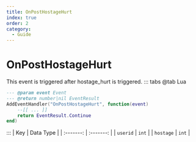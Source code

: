 ```yaml
---
title: OnPostHostageHurt
index: true
order: 2
category:
  - Guide
---
```


# OnPostHostageHurt
This event is triggered after hostage_hurt is triggered.
::: tabs
@tab Lua
```lua
--- @param event Event
--- @return number|nil EventResult
AddEventHandler("OnPostHostageHurt", function(event)
    --[[ ... ]]
    return EventResult.Continue
end)
```

:::
|    Key    | Data Type |
| :-------: | :-------: |
|  `userid` |   `int`   |
| `hostage` |   `int`   |